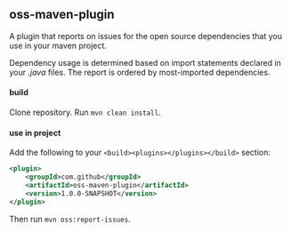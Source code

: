 ## oss-maven-plugin

A plugin that reports on issues for the open source dependencies
that you use in your maven project.

Dependency usage is determined based on import statements
declared in your *.java* files. The report is ordered by most-imported
dependencies.

#### build

Clone repository. Run `mvn clean install`.

#### use in project

Add the following to your `<build><plugins></plugins></build>` section:

```xml
<plugin>
    <groupId>com.github</groupId>
    <artifactId>oss-maven-plugin</artifactId>
    <version>1.0.0-SNAPSHOT</version>
</plugin>
```

Then run `mvn oss:report-issues`.
